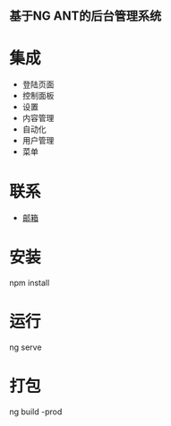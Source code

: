## 基于NG ANT的后台管理系统

# 集成
* 登陆页面
* 控制面板
* 设置
* 内容管理
* 自动化
* 用户管理
* 菜单

# 联系
* [邮箱](vipmadu@qq.com)

# 安装
npm install

# 运行
ng serve

# 打包
ng build -prod
